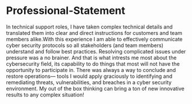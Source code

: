 # Professional-Statement

In technical support roles, I have taken complex technical details and translated them into clear and direct instructions for customers and team members alike.With this experience I am able to  effectively communicate cyber security protocols so all stakeholders (and team members) understand and follow best practices. Resolving complicated issues under pressure was a no brainer. And that is what intrests me most about the cybersecurity field, its capability to do things that most will not have the opportunity to participate in. There was always a way to conclude and restore operations— tools I would apply graciously to identifying and remediating threats, vulnerabilities, and breaches in a cyber security environment. My out of the box thinking can bring a ton of new innovative results to any complex situation!

